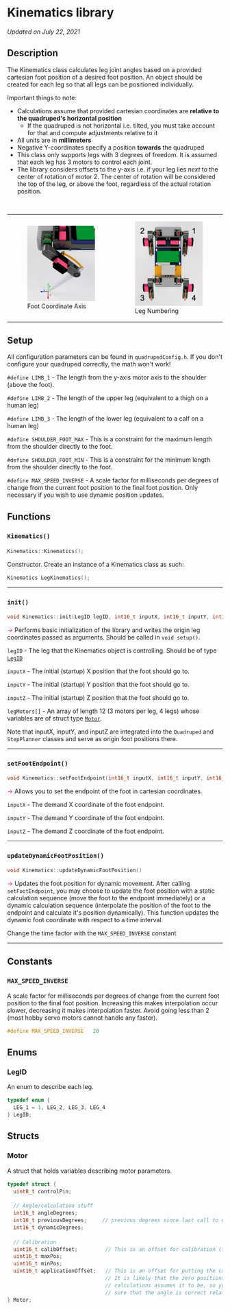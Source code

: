 # Kinematics library
_Updated on July 22, 2021_

## Description

The Kinematics class calculates leg joint angles based on a provided cartesian foot position of a desired foot position.
An object should be created for each leg so that all legs can be positioned individually.

Important things to note:

- Calculations assume that provided cartesian coordinates are __relative to the quadruped's horizontal position__ 
    - If the quadruped is not horizontal i.e. tilted, you must take account for that and compute adjustments relative to it
- All units are in __millimeters__
- Negative Y-coordinates specify a position __towards__ the quadruped
- This class only supports legs with 3 degrees of freedom. It is assumed that each leg has 3 motors to control each joint. 
- The library considers offsets to the y-axis i.e. if your leg lies _next_ to the center of rotation of motor 2. The center of rotation will
  be considered the top of the leg, or above the foot, regardless of the actual rotation position.

<br/>

<table style-"width:100%>
  <tr>
    <td>
    <figure>
    <img src="/images/footCoordinates.png" width="300" />
    <figcaption>Foot Coordinate Axis</figcaption>
    </figure>
    </td>
    <td>
    <figure>
    <img src="/images/legNumbering.png" width="300" />
    <figcaption>Leg Numbering</figcaption>
    </figure>
    </td>
  </tr>
</table>

## Setup
All configuration parameters can be found in ```quadrupedConfig.h```. If you don't configure your quadruped correctly, the math won't work!

```#define LIMB_1``` - The length from the y-axis motor axis to the shoulder (above the foot).

```#define LIMB_2``` - The length of the upper leg (equivalent to a thigh on a human leg)

```#define LIMB_3``` - The length of the lower leg (equivalent to a calf on a human leg)

```#define SHOULDER_FOOT_MAX``` - This is a constraint for the maximum length from the shoulder directly to the foot.

```#define SHOULDER_FOOT_MIN``` - This is a constraint for the minimum length from the shoulder directly to the foot.

```#define MAX_SPEED_INVERSE``` - A scale factor for milliseconds per degrees of change from the current foot position to the final foot position. Only necessary
if you wish to use dynamic position updates. 

## Functions

### ```Kinematics()```

``` cpp
Kinematics::Kinematics();
```

Constructor. Create an instance of a Kinematics class as such:

``` cpp
Kinematics LegKinematics();
```

<hr/>

### ```init()```

``` cpp
void Kinematics::init(LegID legID, int16_t inputX, int16_t inputY, int16_t inputZ, Motor legMotors[])
```

<span style="color:rgb(255,20,147)">&rarr;</span>  Performs basic initialization of the library and writes the origin leg coordinates passed as arguments. Should be called in ```void setup()```.

```legID``` - The leg that the Kinematics object is controlling. Should be of type [```LegID```](#LegID)

```inputX``` - The initial (startup) X position that the foot should go to.

```inputY``` - The initial (startup) Y position that the foot should go to.

```inputZ``` - The initial (startup) Z position that the foot should go to.

```legMotors[]``` - An array of length 12 (3 motors per leg, 4 legs) whose variables are of struct type [```Motor```](#Motor).

Note that inputX, inputY, and inputZ are integrated into the ```Quadruped``` and ```StepPlanner``` classes and serve as origin foot positions
there.

<hr/>

### ```setFootEndpoint()```

``` cpp
void Kinematics::setFootEndpoint(int16_t inputX, int16_t inputY, int16_t inputZ)
```

<span style="color:rgb(255,20,147)">&rarr;</span> Allows you to set the endpoint of the foot in cartesian coordinates.

```inputX``` - The demand X coordinate of the foot endpoint.

```inputY``` - The demand Y coordinate of the foot endpoint.

```inputZ``` - The demand Z coordinate of the foot endpoint.

<hr/>

### ```updateDynamicFootPosition()```

``` cpp
void Kinematics::updateDynamicFootPosition()
```

<span style="color:rgb(255,20,147)">&rarr;</span> Updates the foot position for dynamic movement. After calling ```setFootEndpoint```, you may 
choose to update the foot position with a static calculation sequence (move the foot to the endpoint immediately) or a dynamic calculation sequence 
(interpolate the position of the foot to the endpoint and calculate it's position dynamically). This function updates the dynamic foot coordinate 
with respect to a time interval.

Change the time factor with the ```MAX_SPEED_INVERSE``` constant

<hr/>

## Constants

### ```MAX_SPEED_INVERSE```

A scale factor for milliseconds per degrees of change from the current foot position to the final foot position. Increasing this makes interpolation occur slower, 
decreasing it makes interpolation faster. Avoid going less than 2 (most hobby servo motors cannot handle any faster).
``` cpp
#define MAX_SPEED_INVERSE   20
```

## Enums

### LegID

An enum to describe each leg. 
``` cpp
typedef enum {
  LEG_1 = 1, LEG_2, LEG_3, LEG_4
} LegID;
```

## Structs

### Motor

A struct that holds variables describing motor parameters.
``` cpp
typedef struct {
  uint8_t controlPin;

  // Angle/calculation stuff
  int16_t angleDegrees;
  int16_t previousDegrees;     // previous degrees since last call to updateDynamicPositions()
  int16_t dynamicDegrees;

  // Calibration
  uint16_t calibOffset;         // This is an offset for calibration (to keep the motor accurate)
  uint16_t maxPos;
  uint16_t minPos;
  uint16_t applicationOffset;   // This is an offset for putting the calculated angles in contex.
                                // It is likely that the zero positions of the motors isn't where
                                // calculations assumes it to be, so you need an offset to make 
                                // sure that the angle is correct relative to the motor's zero.
} Motor;
```